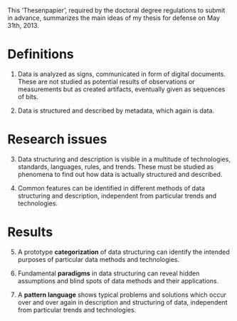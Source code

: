 This ‘Thesenpapier’, required by the doctoral degree regulations to submit in
advance, summarizes the main ideas of my thesis for defense on May 31th, 2013.

# Definitions

1. Data is analyzed as signs, communicated in form of digital documents.
   These are not studied as potential results of observations or measurements
   but as created artifacts, eventually given as sequences of bits.

2. Data is structured and described by metadata, which again is data.

# Research issues

3. Data structuring and description is visible in a multitude of technologies,
   standards, languages, rules, and trends. These must be studied as phenomena
   to find out how data is actually structured and described.

4. Common features can be identified in different methods of data
   structuring and description, independent from particular trends
   and technologies.

# Results

5. A prototype **categorization** of data structuring can identify the
   intended purposes of particular data methods and technologies.

6. Fundamental **paradigms** in data structuring
   can reveal hidden assumptions and blind spots of data
   methods and their applications.

7. A **pattern language** shows typical problems and solutions which occur over
   and over again in description and structuring of data, independent from
   particular trends and technologies.
